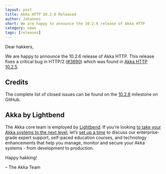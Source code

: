 ```yaml
---
layout: post
title: Akka HTTP 10.2.6 Released
author: Johannes
short: We are happy to announce the 10.2.6 release of Akka HTTP
category: news
tags: [releases]
---
```


Dear hakkers,

We are happy to announce the 10.2.6 release of Akka HTTP. This release fixes a critical bug in HTTP/2 ([#3890](https://github.com/akka/akka-http/issues/3890))
which was found in [Akka HTTP 10.2.5](2021-07-27-akka-http-10.2.5-released.md).

## Credits

The complete list of closed issues can be found on the [10.2.6](https://github.com/akka/akka-http/milestone/65?closed=1) milestone on GitHub.

## Akka by Lightbend

The Akka core team is employed by [Lightbend](https://www.lightbend.com/). If you’re looking [to take your Akka systems to the next level](https://www.lightbend.com/lightbend-platform-subscription), let’s [set up a time](https://lightbend.com/contact) to discuss our enterprise-grade expert support, self-paced education courses, and technology enhancements that help you manage, monitor and secure your Akka systems - from development to production.

Happy hakking!

– The Akka Team
